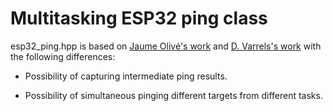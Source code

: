 # Multitasking ESP32 ping class


esp32_ping.hpp is based on [Jaume Olivé's work](https://github.com/pbecchi/ESP32_ping) and [D. Varrels's work](https://github.com/dvarrel) with the following differences:


- Possibility of capturing intermediate ping results.

- Possibility of simultaneous pinging different targets from different tasks.
